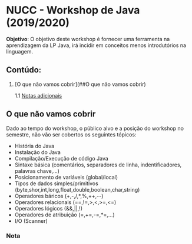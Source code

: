 # NUCC - Workshop de Java (2019/2020)
**Objetivo**: O objetivo deste workshop é fornecer uma ferramenta na aprendizagem da LP Java, irá incidir em conceitos menos introdutórios na linguagem.

## Contúdo:
1. [O que não vamos cobrir](##O que não vamos cobrir)


   1.1 [Notas adicionais](##Nota)
## O que não vamos cobrir
Dado ao tempo do workshop, o público alvo e a posição do workshop no semestre, não vão ser cobertos os seguintes tópicos:
*    História do Java
*    Instalação do Java
*    Compilação/Execução de código Java
*    Sintaxe básica (comentários, separadores de linha, indentificadores, palavras chave,...)
*    Posicionamento de variáveis (global/local)
*    Tipos de dados simples/primitivos (byte,shor,int,long,float,double,boolean,char,string)
*    Operadores báricos (+,-,/,*,%,++,--)
*    Operadores relacionais (==,!=,>,<,>=,<=)
*    Operadores lógicos (&&,||,!)
*    Operadores de atribuição (=,+=,-=,*=,...)
*    I/O (Scanner)

### Nota
